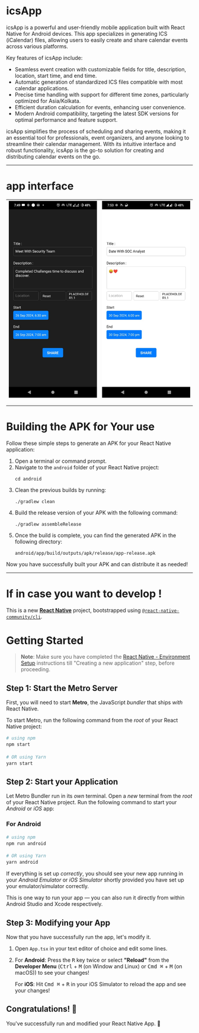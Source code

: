 # icsApp
icsApp is a powerful and user-friendly mobile application built with React Native for Android devices. This app specializes in generating ICS (iCalendar) files, allowing users to easily create and share calendar events across various platforms.

Key features of icsApp include:
- Seamless event creation with customizable fields for title, description, location, start time, and end time.
- Automatic generation of standardized ICS files compatible with most calendar applications.
- Precise time handling with support for different time zones, particularly optimized for Asia/Kolkata.
- Efficient duration calculation for events, enhancing user convenience.
- Modern Android compatibility, targeting the latest SDK versions for optimal performance and feature support.

icsApp simplifies the process of scheduling and sharing events, making it an essential tool for professionals, event organizers, and anyone looking to streamline their calendar management. With its intuitive interface and robust functionality, icsApp is the go-to solution for creating and distributing calendar events on the go.

---

# app interface
| ![Light Mode](./images/image1.jpeg) | ![Dark Mode](./images/image2.jpeg) |
|----------------------------------|----------------------------------|


---
# Building the APK for Your use

Follow these simple steps to generate an APK for your React Native application:

1. Open a terminal or command prompt.
2. Navigate to the `android` folder of your React Native project:
   ```
   cd android
   ```
3. Clean the previous builds by running:
   ```
   ./gradlew clean
   ```
4. Build the release version of your APK with the following command:
   ```
   ./gradlew assembleRelease
   ```
5. Once the build is complete, you can find the generated APK in the following directory:
   ```
   android/app/build/outputs/apk/release/app-release.apk
   ```

Now you have successfully built your APK and can distribute it as needed!

---
# If in case you want to develop !
This is a new [**React Native**](https://reactnative.dev) project, bootstrapped using [`@react-native-community/cli`](https://github.com/react-native-community/cli).

# Getting Started

>**Note**: Make sure you have completed the [React Native - Environment Setup](https://reactnative.dev/docs/environment-setup) instructions till "Creating a new application" step, before proceeding.

## Step 1: Start the Metro Server

First, you will need to start **Metro**, the JavaScript _bundler_ that ships _with_ React Native.

To start Metro, run the following command from the _root_ of your React Native project:

```bash
# using npm
npm start

# OR using Yarn
yarn start
```

## Step 2: Start your Application

Let Metro Bundler run in its _own_ terminal. Open a _new_ terminal from the _root_ of your React Native project. Run the following command to start your _Android_ or _iOS_ app:

### For Android

```bash
# using npm
npm run android

# OR using Yarn
yarn android
```
If everything is set up _correctly_, you should see your new app running in your _Android Emulator_ or _iOS Simulator_ shortly provided you have set up your emulator/simulator correctly.

This is one way to run your app — you can also run it directly from within Android Studio and Xcode respectively.

## Step 3: Modifying your App

Now that you have successfully run the app, let's modify it.

1. Open `App.tsx` in your text editor of choice and edit some lines.
2. For **Android**: Press the <kbd>R</kbd> key twice or select **"Reload"** from the **Developer Menu** (<kbd>Ctrl</kbd> + <kbd>M</kbd> (on Window and Linux) or <kbd>Cmd ⌘</kbd> + <kbd>M</kbd> (on macOS)) to see your changes!

   For **iOS**: Hit <kbd>Cmd ⌘</kbd> + <kbd>R</kbd> in your iOS Simulator to reload the app and see your changes!

## Congratulations! :tada:

You've successfully run and modified your React Native App. :partying_face:
